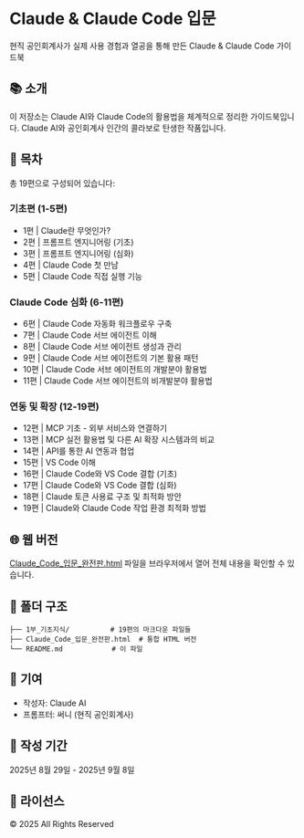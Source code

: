 # Claude & Claude Code 입문

현직 공인회계사가 실제 사용 경험과 열공을 통해 만든 Claude & Claude Code 가이드북

## 📚 소개

이 저장소는 Claude AI와 Claude Code의 활용법을 체계적으로 정리한 가이드북입니다.
Claude AI와 공인회계사 인간의 콜라보로 탄생한 작품입니다.

## 📖 목차

총 19편으로 구성되어 있습니다:

### 기초편 (1-5편)
- 1편 | Claude란 무엇인가?
- 2편 | 프롬프트 엔지니어링 (기초)
- 3편 | 프롬프트 엔지니어링 (심화)
- 4편 | Claude Code 첫 만남
- 5편 | Claude Code 직접 실행 기능

### Claude Code 심화 (6-11편)
- 6편 | Claude Code 자동화 워크플로우 구축
- 7편 | Claude Code 서브 에이전트 이해
- 8편 | Claude Code 서브 에이전트 생성과 관리
- 9편 | Claude Code 서브 에이전트의 기본 활용 패턴
- 10편 | Claude Code 서브 에이전트의 개발분야 활용법
- 11편 | Claude Code 서브 에이전트의 비개발분야 활용법

### 연동 및 확장 (12-19편)
- 12편 | MCP 기초 - 외부 서비스와 연결하기
- 13편 | MCP 실전 활용법 및 다른 AI 확장 시스템과의 비교
- 14편 | API를 통한 AI 연동과 협업
- 15편 | VS Code 이해
- 16편 | Claude Code와 VS Code 결합 (기초)
- 17편 | Claude Code와 VS Code 결합 (심화)
- 18편 | Claude 토큰 사용료 구조 및 최적화 방안
- 19편 | Claude와 Claude Code 작업 환경 최적화 방법

## 🌐 웹 버전

[Claude_Code_입문_완전판.html](Claude_Code_입문_완전판.html) 파일을 브라우저에서 열어 전체 내용을 확인할 수 있습니다.

## 📁 폴더 구조

```
├── 1부_기초지식/          # 19편의 마크다운 파일들
├── Claude_Code_입문_완전판.html  # 통합 HTML 버전
└── README.md            # 이 파일
```

## 👥 기여

- 작성자: Claude AI
- 프롬프터: 써니 (현직 공인회계사)

## 📅 작성 기간

2025년 8월 29일 - 2025년 9월 8일

## 📝 라이선스

© 2025 All Rights Reserved